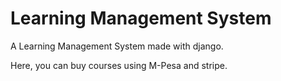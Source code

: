 # Learning Management System

A Learning Management System made with django. 

Here, you can buy courses using M-Pesa and stripe.

